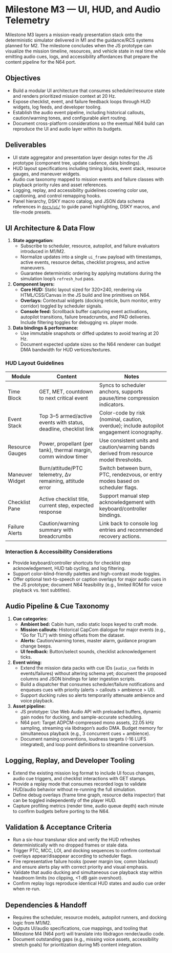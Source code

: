 # Milestone M3 — UI, HUD, and Audio Telemetry

Milestone M3 layers a mission-ready presentation stack onto the deterministic simulator delivered in M1 and the guidance/RCS
systems planned for M2. The milestone concludes when the JS prototype can visualize the mission timeline, resources, and vehicle
state in real time while emitting audio cues, logs, and accessibility affordances that prepare the content pipeline for the N64
port.

## Objectives
- Build a modular UI architecture that consumes scheduler/resource state and renders prioritized mission context at 20 Hz.
- Expose checklist, event, and failure feedback loops through HUD widgets, log feeds, and developer tooling.
- Establish the audio event pipeline, including historical callouts, caution/warning tones, and configurable alert routing.
- Document cross-platform considerations so the eventual N64 build can reproduce the UI and audio layer within its budgets.

## Deliverables
- UI state aggregator and presentation layer design notes for the JS prototype (component tree, update cadence, data bindings).
- HUD layout specifications including timing blocks, event stack, resource gauges, and maneuver widgets.
- Audio cue taxonomy mapped to mission events and failure classes with playback priority rules and asset references.
- Logging, replay, and accessibility guidelines covering color use, captioning, and control remapping hooks.
- Panel hierarchy, DSKY macro catalog, and JSON data schema references in [`docs/ui/`](../ui) to guide panel highlighting, DSKY macros, and tile-mode presets.

## UI Architecture & Data Flow
1. **State aggregation:**
   - Subscribe to scheduler, resource, autopilot, and failure evaluators introduced in M1/M2.
   - Normalize updates into a single `ui_frame` payload with timestamps, active events, resource deltas, checklist progress, and
     active maneuvers.
   - Guarantee deterministic ordering by applying mutations during the simulation loop’s `refresh_hud` pass.
2. **Component layers:**
   - **Core HUD:** Static layout sized for 320×240, rendering via HTML/CSS/Canvas in the JS build and line primitives on N64.
   - **Overlays:** Contextual widgets (docking reticle, burn monitor, entry corridor) toggled by scheduler signals.
   - **Console feed:** Scrollback buffer capturing event activations, autopilot transitions, failure breadcrumbs, and PAD
     deliveries. Include filtering toggles for debugging vs. player mode.
3. **Data bindings & performance:**
   - Use immutable snapshots or diffed updates to avoid tearing at 20 Hz.
   - Document expected update sizes so the N64 renderer can budget DMA bandwidth for HUD vertices/textures.

### HUD Layout Guidelines
| Module | Content | Notes |
| --- | --- | --- |
| Time Block | GET, MET, countdown to next critical event | Syncs to scheduler anchors, supports pause/time compression indicators. |
| Event Stack | Top 3–5 armed/active events with status, deadline, checklist link | Color-code by risk (nominal, caution, overdue); include autopilot engagement iconography. |
| Resource Gauges | Power, propellant (per tank), thermal margin, comm window timer | Use consistent units and caution/warning bands derived from resource model thresholds. |
| Maneuver Widget | Burn/attitude/PTC telemetry, Δv remaining, attitude error | Switch between burn, PTC, rendezvous, or entry modes based on scheduler flags. |
| Checklist Pane | Active checklist title, current step, expected response | Support manual step acknowledgement with keyboard/controller bindings. |
| Failure Alerts | Caution/warning summary with breadcrumbs | Link back to console log entries and recommended recovery actions. |

### Interaction & Accessibility Considerations
- Provide keyboard/controller shortcuts for checklist step acknowledgement, HUD tab cycling, and log filtering.
- Support color-blind-friendly palettes and high-contrast mode toggles.
- Offer optional text-to-speech or caption overlays for major audio cues in the JS prototype; document N64 feasibility (e.g.,
  limited ROM for voice playback vs. text subtitles).

## Audio Pipeline & Cue Taxonomy
1. **Cue categories:**
   - **Ambient bed:** Cabin hum, radio static loops keyed to craft mode.
   - **Mission callouts:** Historical CapCom dialogue for major events (e.g., "Go for TLI") with timing offsets from the dataset.
   - **Alerts:** Caution/warning tones, master alarm, guidance program change beeps.
   - **UI feedback:** Button/select sounds, checklist acknowledgement ticks.
2. **Event wiring:**
   - Extend the mission data packs with cue IDs (`audio_cue` fields in events/failures) without altering schema yet; document the
     proposed columns and JSON bindings for later ingestion scripts.
   - Build a dispatcher that consumes scheduler/failure notifications and enqueues cues with priority (alerts > callouts >
     ambience > UI).
   - Support ducking rules so alerts temporarily attenuate ambience and voice playback.
3. **Asset pipeline:**
   - JS prototype: Use Web Audio API with preloaded buffers, dynamic gain nodes for ducking, and sample-accurate scheduling.
   - N64 port: Target ADPCM-compressed mono assets, 22.05 kHz sampling, streaming via libdragon’s audio DMA. Budget memory for
     simultaneous playback (e.g., 3 concurrent cues + ambience).
   - Document naming conventions, loudness targets (-16 LUFS integrated), and loop point definitions to streamline conversion.

## Logging, Replay, and Developer Tooling
- Extend the existing mission log format to include UI focus changes, audio cue triggers, and checklist interactions with GET
  stamps.
- Provide a replay mode that consumes recorded logs to validate HUD/audio behavior without re-running the full simulation.
- Define debug overlays (frame time graph, resource delta inspector) that can be toggled independently of the player HUD.
- Capture profiling metrics (render time, audio queue depth) each minute to confirm budgets before porting to the N64.

## Validation & Acceptance Criteria
- Run a six-hour translunar slice and verify the HUD refreshes deterministically with no dropped frames or stale data.
- Trigger PTC, MCC, LOI, and docking sequences to confirm contextual overlays appear/disappear according to scheduler flags.
- Fire representative failure hooks (power margin low, comm blackout) and ensure alerts play with correct priority and visual
  emphasis.
- Validate that audio ducking and simultaneous cue playback stay within headroom limits (no clipping, <1 dB gain overshoot).
- Confirm replay logs reproduce identical HUD states and audio cue order when re-run.

## Dependencies & Handoff
- Requires the scheduler, resource models, autopilot runners, and docking logic from M1/M2.
- Outputs UI/audio specifications, cue mappings, and tooling that Milestone M4 (N64 port) will translate into libdragon
  render/audio code.
- Document outstanding gaps (e.g., missing voice assets, accessibility stretch goals) for prioritization during M5 content
  integration.
